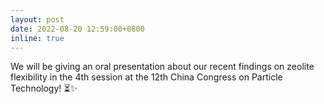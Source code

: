 ```yaml
---
layout: post
date: 2022-08-20 12:59:00+0800
inline: true
---
```


We will be giving an oral presentation about our recent findings on zeolite flexibility in the 4th session at the 12th China Congress on Particle Technology!  :hourglass_flowing_sand::sparkles:

